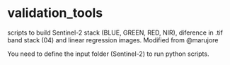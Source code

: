 # validation_tools
scripts to build Sentinel-2 stack (BLUE, GREEN, RED, NIR), diference in .tif band stack (04) and linear regression images.
Modified from @marujore

You need to define the input folder (Sentinel-2) to run python scripts.
